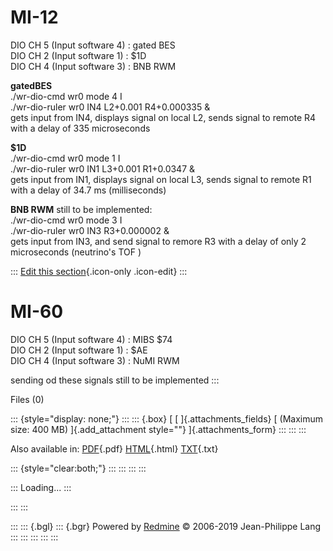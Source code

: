 

# MI-12

DIO CH 5 (Input software 4) : gated BES\
DIO CH 2 (Input software 1) : \$1D\
DIO CH 4 (Input software 3) : BNB RWM

**gatedBES**\
./wr-dio-cmd wr0 mode 4 I\
./wr-dio-ruler wr0 IN4 L2+0.001 R4+0.000335 &\
gets input from IN4, displays signal on local L2, sends signal to remote
R4 with a delay of 335 microseconds

**\$1D**\
./wr-dio-cmd wr0 mode 1 I\
./wr-dio-ruler wr0 IN1 L3+0.001 R1+0.0347 &\
gets input from IN1, displays signal on local L3, sends signal to remote
R1 with a delay of 34.7 ms (milliseconds)

**BNB RWM** still to be implemented:\
./wr-dio-cmd wr0 mode 3 I\
./wr-dio-ruler wr0 IN3 R3+0.000002 &\
gets input from IN3, and send signal to remore R3 with a delay of only 2
microseconds (neutrino\'s TOF )

::: 
[Edit this
section](_Current_beam_signals_settings_/edit?section=2){.icon-only
.icon-edit}
:::



# MI-60

DIO CH 5 (Input software 4) : MIBS \$74\
DIO CH 2 (Input software 1) : \$AE\
DIO CH 4 (Input software 3) : NuMI RWM

sending od these signals still to be implemented
:::

Files (0)

::: {style="display: none;"}
::: 
::: {.box}
[ [ ]{.attachments_fields} [ (Maximum size: 400 MB) ]{.add_attachment
style=""} ]{.attachments_form}
:::
:::
:::

Also available in:
[PDF](_Current_beam_signals_settings_.pdf){.pdf}
[HTML](_Current_beam_signals_settings_.html){.html}
[TXT](_Current_beam_signals_settings_.txt){.txt}

::: {style="clear:both;"}
:::
:::
:::
:::

::: 
Loading\...
:::

::: 
:::

::: 
::: {.bgl}
::: {.bgr}
Powered by [Redmine](https://www.redmine.org/) © 2006-2019 Jean-Philippe
Lang
:::
:::
:::
:::
:::
